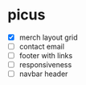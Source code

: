 # picus

- [x] merch layout grid
- [ ] contact email
- [ ] footer with links
- [ ] responsiveness
- [ ] navbar header
